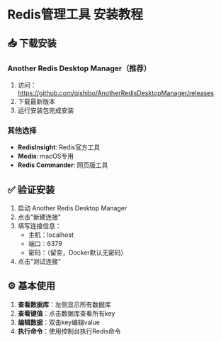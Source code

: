 # Redis管理工具 安装教程

## 📥 下载安装

### Another Redis Desktop Manager（推荐）
1. 访问：https://github.com/qishibo/AnotherRedisDesktopManager/releases
2. 下载最新版本
3. 运行安装包完成安装

### 其他选择
- **RedisInsight**: Redis官方工具
- **Medis**: macOS专用
- **Redis Commander**: 网页版工具

## ✅ 验证安装

1. 启动 Another Redis Desktop Manager
2. 点击"新建连接"
3. 填写连接信息：
   - 主机：localhost
   - 端口：6379
   - 密码：（留空，Docker默认无密码）
4. 点击"测试连接"

## ⚙️ 基本使用

1. **查看数据库**：左侧显示所有数据库
2. **查看键值**：点击数据库查看所有key
3. **编辑数据**：双击key编辑value
4. **执行命令**：使用控制台执行Redis命令

 